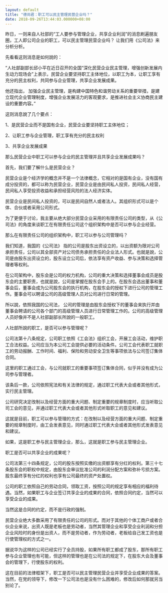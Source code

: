 ```yaml
---
layout: default
title: "德尚君：职工可以民主管理民营企业吗？"
date: 2018-09-26T13:44:03.000000+08:00
---
```


昨日，一则来自人社部的“工人要参与管理企业，共享企业利润”的消息刷遍朋友圈，工人即公司企业的职工，可以民主管理民营企业吗？ 让我们用《公司法》来分析分析。

先看看这则消息是如何說的：

“人社部副部长邱小平在近日召开的全国“深化民营企业民主管理，增强创新发展内生动力现场会”上表示，民营企业要坚持职工主体地位，以职工为本，让职工享有充分的民主权利，共同参与企业管理，共享企业发展成果。

他还指出， 加强企业民主管理，是构建中国特色和谐劳动关系的重要举措，是建立现代企业管理制度，增强企业发展活力的客观要求，是推进社会主义协商民主建设的重要内容。”

这则消息說了几个要点：

1、是民营企业而不是国有企业，民营企业要坚持职工主体地位；

2、让职工参与企业管理，职工享有充分的民主权利

3、共享企业发展成果

那么民营企业中职工可以参与企业的民主管理并且共享企业发展成果吗？

首先，我们要了解什么是民营企业？

民营企业是个经济学的概念并不是一个法律概念，它相对的是国有企业，没有国有成分投资的，都可以称为民营企业，民营企业是由民间私人投资，民间私人经营，民间私人享受投资收益和承担经营风险的法人经济实体。

民营企业是民间私人投资的，可以是民间自然人或者法人。其组织形式可以是个体、合伙或者采用公司形式。

为了更便于讨论，我主要从绝大部分民营企业采用的有限责任公司的类型，从《公司法》的角度来谈职工在有限责任公司这个组织架构中是否可以参与企业经营。

那么在有限责任公司的组织架构中，职工可以参与公司管理吗？

我们知道，我国的《公司法》  指的公司是股东出资设立的，以出资额为限对公司承担责任，公司以其全部资产对公司债务承担责任的企业法人形式。也就是說，公司是由股东出资设立的，股东设立公司后，依法享有资产收益、参与决策和选择管理者等权利。

在公司架构中，股东会是公司的权力机构，公司的重大决策和选择董事会成员是股东会的主要职责，也就是說，公司是掌握在股东会手上的。在股东会选出董事和董事会后，董事会成为公司股东会的执行机构，在股东会的授权下进行公司的管理工作。董事会可以聘请公司的高级管理人员对公司进行日常的管理。

所以說，依照我国的公司法， 公司的管理是由股东会授权下的董事会来执行并由董事会聘请的公司各个部门的高级管理人员进行日常管理工作的。公司的高级管理人员好像并不是人社部副部长所說的一般职工。

人社部所說的职工，是否可以参与管理呢？

公司法第十八条规定，公司职工依照《工会法》组织工会，开展工会活动，维护职工合法权益。公司应当为本公司工会提供必要的活动条件。公司工会代表职工就职工的劳动报酬、工作时间、福利、保险和劳动安全卫生等事项依法与公司签订集体合同。

这里的职工通过工会，与公司就职工的重要事项签订集体合同，似乎并没有成为公司参与管理者。

该条后一款，公司依照宪法和有关法律的规定，通过职工代表大会或者其他形式，实行民主管理。

公司研究决定改制以及经营方面的重大问题、制定重要的规章制度时，应当听取公司工会的意见，并通过职工代表大会或者其他形式听取职工的意见和建议。

这就是目前，职工可以参与管理的方式：在改制以及经营方面的重大问题、制定重要的规章制度时，由工会发表意见，同时通过职工代表大会或者其他形式发表意见和建议。

如果，这是职工参与民主管理企业，那么，这就是职工参与民主管理企业。

职工是否可以共享企业的成果呢？

公司法第三十四条规定，公司的股东按照实缴的出资额享有分红的权利。第三十七条股东会的职权中规定，由股东会审议批准公司的利润分配方案和弥补亏损方案。股东最终享有分红的权利也享有公司最终的资产处置权。

公司的职工依照自己的劳动合同，领取工资，按照公司的规定享有相应的福利待遇。当然，如果职工与企业签订共享企业的成果的合同，依照合同约定，当然可以享受企业的成果。

当然这是合同的约定，而不是行政的强制。

民营企业绝大多数采用了有限责任的公司的形式。而对于其他的个体工商户或者合伙企业来说，出资人既是老板也是劳动者，当然其管理企业和享受企业利润和分担企业风险时的身份是出资人，而不是劳动者，作为劳动者，老板给自己发工资也是行使管理权的方式之一。

据说华为这样的公司已经实行了全员持股，如果所有职工都成了股东，那所有职工参与企业管理也有可能，但这样的管理也是在公司法的规定下，在股东大会及董事会的管理下，行使股东的权利。

这在目前的法律框架下，职工是否可以民主管理民营企业并享受企业成果的答案。当然，在党的领导下，修改一下公司法也是没有什么困难的，修改后如何那就另当别论了。


